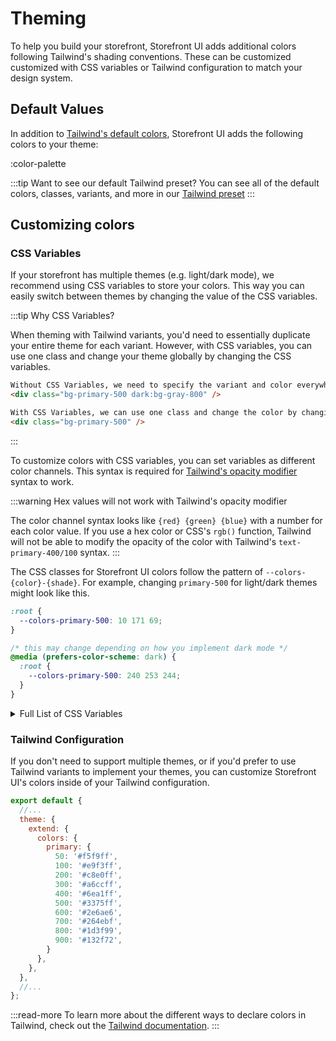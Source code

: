 # Theming

To help you build your storefront, Storefront UI adds additional colors following Tailwind's shading conventions. These can be customized customized with CSS variables or Tailwind configuration to match your design system. 

## Default Values

In addition to [Tailwind's default colors](https://tailwindcss.com/docs/customizing-colors#default-color-palette), Storefront UI adds the following colors to your theme:

:color-palette

:::tip Want to see our default Tailwind preset?
You can see all of the default colors, classes, variants, and more in our [Tailwind preset](https://github.com/vuestorefront/storefront-ui/blob/v2/packages/config/tailwind/index.ts)
:::


## Customizing colors

### CSS Variables

If your storefront has multiple themes (e.g. light/dark mode), we recommend using CSS variables to store your colors. This way you can easily switch between themes by changing the value of the CSS variables.

:::tip Why CSS Variables?

When theming with Tailwind variants, you'd need to essentially duplicate your entire theme for each variant. However, with CSS variables, you can use one class and change your theme globally by changing the CSS variables.

```html
Without CSS Variables, we need to specify the variant and color everywhere.
<div class="bg-primary-500 dark:bg-gray-800" />

With CSS Variables, we can use one class and change the color by changing the CSS variable
<div class="bg-primary-500" />
```
:::

To customize colors with CSS variables, you can set variables as different color channels. This syntax is required for [Tailwind's opacity modifier](https://tailwindcss.com/docs/customizing-colors#using-css-variables) syntax to work.

:::warning Hex values will not work with Tailwind's opacity modifier

The color channel syntax looks like `{red} {green} {blue}` with a number for each color value. If you use a hex color or CSS's `rgb()` function, Tailwind will not be able to modify the opacity of the color with Tailwind's `text-primary-400/100` syntax.
:::

The CSS classes for Storefront UI colors follow the pattern of `--colors-{color}-{shade}`. For example, changing `primary-500` for light/dark themes might look like this.

```css
:root {
  --colors-primary-500: 10 171 69;
}

/* this may change depending on how you implement dark mode */
@media (prefers-color-scheme: dark) {
  :root {
    --colors-primary-500: 240 253 244;
  }
}
```

<details>
<summary>Full List of CSS Variables</summary>



```css
:root {
  /* Primary */
  --colors-primary-50: 240 253 244;
  --colors-primary-100: 220 252 231;
  --colors-primary-200: 187 247 208;
  --colors-primary-300: 134 239 172;
  --colors-primary-400: 74 222 128;
  --colors-primary-500: 2 198 82;
  --colors-primary-600: 10 171 69;
  --colors-primary-700: 1 137 55;
  --colors-primary-800: 22 101 52;
  --colors-primary-900: 20 83 45;

  /* Secondary */
  --colors-secondary-50: 245 243 255;
  --colors-secondary-100: 237 233 254;
  --colors-secondary-200: 221 214 254;
  --colors-secondary-300: 196 181 253;
  --colors-secondary-400: 167 139 250;
  --colors-secondary-500: 135 92 246;
  --colors-secondary-600: 111 64 236;
  --colors-secondary-700: 97 49 221;
  --colors-secondary-800: 83 30 211;
  --colors-secondary-900: 68 21 178;

  /* Positive */
  --colors-positive-50: 240 253 244;
  --colors-positive-100: 220 252 231;
  --colors-positive-200: 187 247 208;
  --colors-positive-300: 134 239 172;
  --colors-positive-400: 74 222 128;
  --colors-positive-500: 2 198 82;
  --colors-positive-600: 10 171 69;
  --colors-positive-700: 1 137 55;
  --colors-positive-800: 22 101 52;
  --colors-positive-900: 20 83 45;

  /* Negative */
  --colors-negative-50: 255 241 242;
  --colors-negative-100: 255 228 230;
  --colors-negative-200: 254 205 211;
  --colors-negative-300: 253 164 175;
  --colors-negative-400: 251 113 133;
  --colors-negative-500: 244 63 94;
  --colors-negative-600: 225 29 72;
  --colors-negative-700: 190 18 60;
  --colors-negative-800: 159 18 57;
  --colors-negative-900: 136 19 55 1;

  /* Warning */
  --colors-warning-50: 254 252 232;
  --colors-warning-100: 254 249 195;
  --colors-warning-200: 254 240 138;
  --colors-warning-300: 253 224 71;
  --colors-warning-400: 250 204 21;
  --colors-warning-500: 234 179 8;
  --colors-warning-600: 202 138 4;
  --colors-warning-700: 161 98 7;
  --colors-warning-800: 133 77 14;
  --colors-warning-900: 113 63 18;

  /* Neutral */
  --colors-neutral-50: 250 250 250;
  --colors-neutral-100: 244 244 245;
  --colors-neutral-200: 228 228 231;
  --colors-neutral-300: 212 212 216;
  --colors-neutral-400: 161 161 170;
  --colors-neutral-500: 113 113 122;
  --colors-neutral-600: 82 82 91;
  --colors-neutral-700: 63 63 70;
  --colors-neutral-800: 39 39 42;
  --colors-neutral-900: 24 24 27;

  /* Disabled */
  --colors-disabled-50: 250 250 250;
  --colors-disabled-100: 244 244 245;
  --colors-disabled-200: 228 228 231;
  --colors-disabled-300: 212 212 216;
  --colors-disabled-400: 161 161 170;
  --colors-disabled-500: 113 113 122;
  --colors-disabled-600: 82 82 91;
  --colors-disabled-700: 63 63 70;
  --colors-disabled-800: 39 39 42;
  --colors-disabled-900: 24 24 27;
}
```

</details>


### Tailwind Configuration

If you don't need to support multiple themes, or if you'd prefer to use Tailwind variants to implement your themes, you can customize Storefront UI's colors inside of your Tailwind configuration.



```js
export default {
  //...
  theme: {
    extend: {
      colors: {
        primary: {
          50: '#f5f9ff',
          100: '#e9f3ff',
          200: '#c8e0ff',
          300: '#a6ccff',
          400: '#6ea1ff',
          500: '#3375ff',
          600: '#2e6ae6',
          700: '#264ebf',
          800: '#1d3f99',
          900: '#132f72',
        }
      },
    },
  },
  //...
};
```


:::read-more
To learn more about the different ways to declare colors in Tailwind, check out the [Tailwind documentation](https://tailwindcss.com/docs/customizing-colors#using-custom-colors).
:::